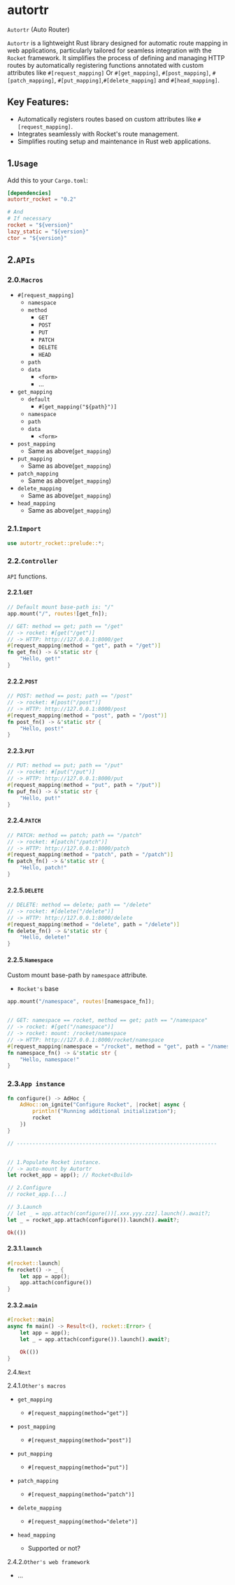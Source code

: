 # autortr

`Autortr` (Auto Router)

`Autortr` is a lightweight Rust library designed for automatic route mapping in web applications, particularly tailored
for seamless integration with the `Rocket` framework. It simplifies the process of defining and managing HTTP routes by
automatically registering functions annotated with custom attributes like `#[request_mapping]`
Or `#[get_mapping]`, `#[post_mapping]`, `#[patch_mapping]`, `#[put_mapping]`,`#[delete_mapping]` and `#[head_mapping]`.

## Key Features:

- Automatically registers routes based on custom attributes like `#[request_mapping]`.
- Integrates seamlessly with Rocket's route management.
- Simplifies routing setup and maintenance in Rust web applications.

## 1.`Usage`

Add this to your `Cargo.toml`:

```toml
[dependencies]
autortr_rocket = "0.2"

# And
# If necessary
rocket = "${version}"
lazy_static = "${version}"
ctor = "${version}"
```

## 2.`APIs`

### 2.0.`Macros`

- `#[request_mapping]`
    - `namespace`
    - `method`
        - `GET`
        - `POST`
        - `PUT`
        - `PATCH`
        - `DELETE`
        - `HEAD`
    - `path`
    - `data`
        - `<form>`
        - …
- `get_mapping`
    - `default`
        - `#[get_mapping("${path}")]`
    - `namespace`
    - `path`
    - `data`
        - `<form>`
- `post_mapping`
    - Same as above(`get_mapping`)
- `put_mapping`
    - Same as above(`get_mapping`)
- `patch_mapping`
    - Same as above(`get_mapping`)
- `delete_mapping`
    - Same as above(`get_mapping`)
- `head_mapping`
    - Same as above(`get_mapping`)

### 2.1.`Import`

```rust
use autortr_rocket::prelude::*;
```

### 2.2.`Controller`

`API` functions.

#### 2.2.1.`GET`

```rust
// Default mount base-path is: "/"
app.mount("/", routes![get_fn]);
```

```rust
// GET: method == get; path == "/get"
// -> rocket: #[get("/get")]
// -> HTTP: http://127.0.0.1:8000/get
#[request_mapping(method = "get", path = "/get")]
fn get_fn() -> &'static str {
    "Hello, get!"
}
```

#### 2.2.2.`POST`

```rust
// POST: method == post; path == "/post"
// -> rocket: #[post("/post")]
// -> HTTP: http://127.0.0.1:8000/post
#[request_mapping(method = "post", path = "/post")]
fn post_fn() -> &'static str {
    "Hello, post!"
}
```

#### 2.2.3.`PUT`

```rust
// PUT: method == put; path == "/put"
// -> rocket: #[put("/put")]
// -> HTTP: http://127.0.0.1:8000/put
#[request_mapping(method = "put", path = "/put")]
fn puf_fn() -> &'static str {
    "Hello, put!"
}
```

#### 2.2.4.`PATCH`

```rust
// PATCH: method == patch; path == "/patch"
// -> rocket: #[patch("/patch")]
// -> HTTP: http://127.0.0.1:8000/patch
#[request_mapping(method = "patch", path = "/patch")]
fn patch_fn() -> &'static str {
    "Hello, patch!"
}
```

#### 2.2.5.`DELETE`

```rust
// DELETE: method == delete; path == "/delete"
// -> rocket: #[delete("/delete")]
// -> HTTP: http://127.0.0.1:8000/delete
#[request_mapping(method = "delete", path = "/delete")]
fn delete_fn() -> &'static str {
    "Hello, delete!"
}
```

#### 2.2.5.`Namespace`

Custom mount base-path by `namespace` attribute.

- `Rocket's` base

```rust
app.mount("/namespace", routes![namespace_fn]);
```

```rust

// GET: namespace == rocket, method == get; path == "/namespace"
// -> rocket: #[get("/namespace")]
// -> rocket: mount: /rocket/namespace
// -> HTTP: http://127.0.0.1:8000/rocket/namespace
#[request_mapping(namespace = "/rocket", method = "get", path = "/namespace")]
fn namespace_fn() -> &'static str {
    "Hello, namespace!"
}
```

### 2.3.`App instance`

```rust
fn configure() -> AdHoc {
    AdHoc::on_ignite("Configure Rocket", |rocket| async {
        println!("Running additional initialization");
        rocket
    })
}

// ----------------------------------------------------------------


// 1.Populate Rocket instance.
// -> auto-mount by Autortr
let rocket_app = app(); // Rocket<Build>

// 2.Configure
// rocket_app.[...]

// 3.Launch
// let _ = app.attach(configure())[.xxx.yyy.zzz].launch().await?;
let _ = rocket_app.attach(configure()).launch().await?;

Ok(())
```

#### 2.3.1.`launch`

```rust
#[rocket::launch]
fn rocket() -> _ {
    let app = app();
    app.attach(configure())
}
```

#### 2.3.2.`main`

```rust
#[rocket::main]
async fn main() -> Result<(), rocket::Error> {
    let app = app();
    let _ = app.attach(configure()).launch().await?;

    Ok(())
}

```

2.4.`Next`

2.4.1.`Other's macros`

- `get_mapping`

    - `#[request_mapping(method="get")]`

- `post_mapping`

    - `#[request_mapping(method="post")]`

- `put_mapping`

    - `#[request_mapping(method="put")]`

- `patch_mapping`

    - `#[request_mapping(method="patch")]`

- `delete_mapping`

    - `#[request_mapping(method="delete")]`

- `head_mapping`

    - Supported or not?

2.4.2.`Other's web framework`

- …
